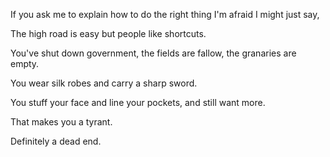 If you ask me to explain
how to do the right thing
I'm afraid I might just say,

The high road is easy
but people like shortcuts.

You've shut down government,
the fields are fallow,
the granaries are empty.

You wear silk robes
and carry a sharp sword.

You stuff your face
and line your pockets,
and still want more.

That makes you a tyrant.

Definitely a dead end.

